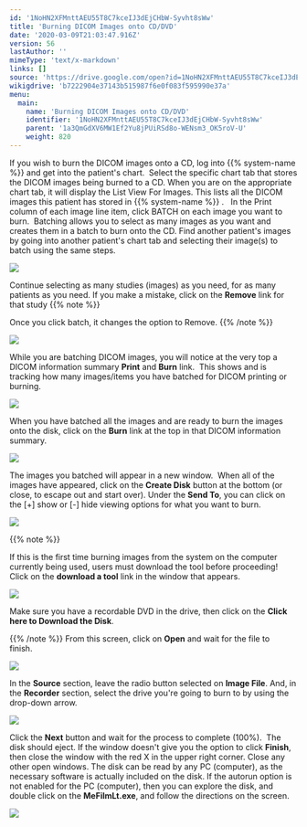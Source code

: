 ```yaml
---
id: '1NoHN2XFMnttAEU55T8C7kceIJ3dEjCHbW-Syvht8sWw'
title: 'Burning DICOM Images onto CD/DVD'
date: '2020-03-09T21:03:47.916Z'
version: 56
lastAuthor: ''
mimeType: 'text/x-markdown'
links: []
source: 'https://drive.google.com/open?id=1NoHN2XFMnttAEU55T8C7kceIJ3dEjCHbW-Syvht8sWw'
wikigdrive: 'b7222904e37143b515987f6e0f083f595990e37a'
menu:
  main:
    name: 'Burning DICOM Images onto CD/DVD'
    identifier: '1NoHN2XFMnttAEU55T8C7kceIJ3dEjCHbW-Syvht8sWw'
    parent: '1a3QmGdXV6MW1Ef2Yu8jPUiRSd8o-WENsm3_OK5roV-U'
    weight: 820
---
```

If you wish to burn the DICOM images onto a CD, log into {{% system-name %}} and get into the patient's chart.  Select the specific chart tab that stores the DICOM images being burned to a CD.
When you are on the appropriate chart tab, it will display the List View For Images. This lists all the DICOM images this patient has stored in {{% system-name %}} .  
In the Print column of each image line item, click BATCH on each image you want to burn.  Batching allows you to select as many images as you want and creates them in a batch to burn onto the CD.
Find another patient's images by going into another patient's chart tab and selecting their image(s) to batch using the same steps.

![](../burning-dicom-images-onto-cd-dvd.assets/1000020100000640000001EB77456264A655A747.png)


Continue selecting as many studies (images) as you need, for as many patients as you need.
If you make a mistake, click on the **Remove** link for that study
{{% note %}}

Once you click batch, it changes the option to Remove.
{{% /note %}}

![](../burning-dicom-images-onto-cd-dvd.assets/100002010000063300000248DE27CE23D833CAF3.png)

While you are batching DICOM images, you will notice at the very top a DICOM information summary **Print** and **Burn** link.  This shows and is tracking how many images/items you have batched for DICOM printing or burning.

![](../burning-dicom-images-onto-cd-dvd.assets/10000201000003E20000008D2195DC166FBBA975.png)


When you have batched all the images and are ready to burn the images onto the disk, click on the **Burn** link at the top in that DICOM information summary.

![](../burning-dicom-images-onto-cd-dvd.assets/10000201000000AD000000206902945C8F9E5B04.png)

The images you batched will appear in a new window.  When all of the images have appeared, click on the **Create Disk** button at the bottom (or close, to escape out and start over). Under the **Send To**, you can click on the [+] show or [-] hide viewing options for what you want to burn.

![](../burning-dicom-images-onto-cd-dvd.assets/10000201000002340000029272C696A1CA5BAD88.png)

{{% note %}}

If this is the first time burning images from the system on the computer currently being used, users must download the tool before proceeding!
Click on the **download a tool** link in the window that appears.

![](../burning-dicom-images-onto-cd-dvd.assets/100002010000026D000000B3E510BF7C900D6944.png)

Make sure you have a recordable DVD in the drive, then click on the **Click here to Download the Disk**.

{{% /note %}}
From this screen, click on **Open** and wait for the file to finish.  

![](../burning-dicom-images-onto-cd-dvd.assets/100002010000019400000111145CA81A1FB4EAD4.png)

In the **Source** section, leave the radio button selected on **Image File**.
And, in the **Recorder** section, select the drive you're going to burn to by using the drop-down arrow.

![](../burning-dicom-images-onto-cd-dvd.assets/100002010000025D00000182E7CE4C6D93D59ADF.png)

Click the **Next** button and wait for the process to complete (100%).  The disk should eject.
If the window doesn't give you the option to click **Finish**, then close the window with the red X in the upper right corner.
Close any other open windows.
The disk can be read by any PC (computer), as the necessary software is actually included on the disk.
If the autorun option is not enabled for the PC (computer), then you can explore the disk, and double click on the **MeFilmLt.exe**, and follow the directions on the screen.  

![](../burning-dicom-images-onto-cd-dvd.assets/10000201000002900000023CBB11E89A104AE8AF.png)


